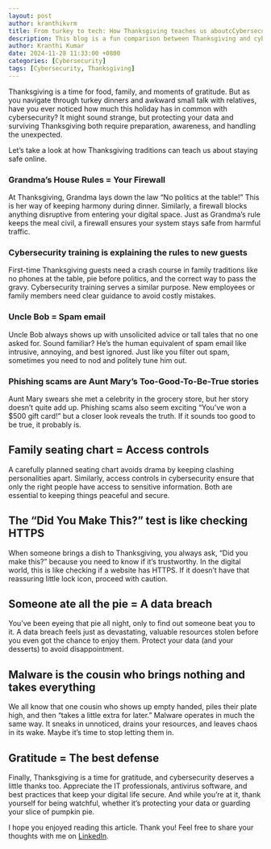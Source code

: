 ```yaml
---
layout: post
author: kranthikvrm
title: From turkey to tech: How Thanksgiving teaches us aboutcCybersecurity
description: This blog is a fun comparison between Thanksgiving and cybersecurity, showing how both are about protecting what matters most.
author: Kranthi Kumar
date: 2024-11-28 11:33:00 +0800
categories: [Cybersecurity]
tags: [Cybersecurity, Thanksgiving]
---
```


Thanksgiving is a time for food, family, and moments of gratitude. But as you navigate through turkey dinners and awkward small talk with relatives, have you ever noticed how much this holiday has in common with cybersecurity? It might sound strange, but protecting your data and surviving Thanksgiving both require preparation, awareness, and handling the unexpected.

Let’s take a look at how Thanksgiving traditions can teach us about staying safe online.

### Grandma’s House Rules = Your Firewall

At Thanksgiving, Grandma lays down the law “No politics at the table!” This is her way of keeping harmony during dinner. Similarly, a firewall blocks anything disruptive from entering your digital space. Just as Grandma’s rule keeps the meal civil, a firewall ensures your system stays safe from harmful traffic.

### Cybersecurity training is explaining the rules to new guests

First-time Thanksgiving guests need a crash course in family traditions like no phones at the table, pie before politics, and the correct way to pass the gravy. Cybersecurity training serves a similar purpose. New employees or family members need clear guidance to avoid costly mistakes.

### Uncle Bob = Spam email

Uncle Bob always shows up with unsolicited advice or tall tales that no one asked for. Sound familiar? He’s the human equivalent of spam email like intrusive, annoying, and best ignored. Just like you filter out spam, sometimes you need to nod and politely tune him out.

### Phishing scams are Aunt Mary’s Too-Good-To-Be-True stories

Aunt Mary swears she met a celebrity in the grocery store, but her story doesn’t quite add up. Phishing scams also seem exciting “You’ve won a $500 gift card!” but a closer look reveals the truth. If it sounds too good to be true, it probably is.

## Family seating chart = Access controls

A carefully planned seating chart avoids drama by keeping clashing personalities apart. Similarly, access controls in cybersecurity ensure that only the right people have access to sensitive information. Both are essential to keeping things peaceful and secure.

## The “Did You Make This?” test is like checking HTTPS

When someone brings a dish to Thanksgiving, you always ask, “Did you make this?” because you need to know if it’s trustworthy. In the digital world, this is like checking if a website has HTTPS. If it doesn’t have that reassuring little lock icon, proceed with caution.

## Someone ate all the pie = A data breach

You’ve been eyeing that pie all night, only to find out someone beat you to it. A data breach feels just as devastating, valuable resources stolen before you even got the chance to enjoy them. Protect your data (and your desserts) to avoid disappointment.

## Malware is the cousin who brings nothing and takes everything

We all know that one cousin who shows up empty handed, piles their plate high, and then “takes a little extra for later.” Malware operates in much the same way. It sneaks in unnoticed, drains your resources, and leaves chaos in its wake. Maybe it’s time to stop letting them in.

## Gratitude = The best defense

Finally, Thanksgiving is a time for gratitude, and cybersecurity deserves a little thanks too. Appreciate the IT professionals, antivirus software, and best practices that keep your digital life secure. And while you’re at it, thank yourself for being watchful, whether it’s protecting your data or guarding your slice of pumpkin pie.

I hope you enjoyed reading this article. Thank you! Feel free to share your thoughts with me on <a href="https://www.linkedin.com/in/kranthi-kumar-manda/">LinkedIn</a>.
